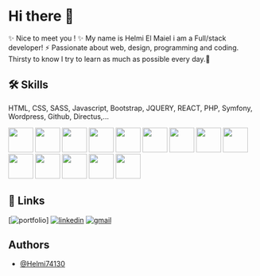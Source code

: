 
# Hi there 👋

✨ Nice to meet you ! ✨ 
My name is Helmi El Maiel i am a Full/stack developer! ⚡
 Passionate about web, design, programming and coding. 
 Thirsty to know I try to learn as much as possible every day.🌱


## 🛠 Skills
HTML, CSS, SASS, Javascript, Bootstrap, JQUERY, REACT, PHP, Symfony, Wordpress, Github, Directus,...

<div dir="auto">
 
 <img src="https://cdn.jsdelivr.net/gh/devicons/devicon/icons/html5/html5-original.svg" width="50" height="50"/>
 <img src="https://cdn.jsdelivr.net/gh/devicons/devicon/icons/css3/css3-original.svg" width="50" height="50"/>
 <img src="https://cdn.jsdelivr.net/gh/devicons/devicon/icons/sass/sass-original.svg" width="50" height="50"/>
<img src="https://camo.githubusercontent.com/442c452cb73752bb1914ce03fce2017056d651a2099696b8594ddf5ccc74825e/68747470733a2f2f63646e2e6a7364656c6976722e6e65742f67682f64657669636f6e732f64657669636f6e2f69636f6e732f6a6176617363726970742f6a6176617363726970742d6f726967696e616c2e737667" width="50" height="50"/>
  <img src="https://cdn.jsdelivr.net/gh/devicons/devicon/icons/bootstrap/bootstrap-original.svg" width="50" height="50"/>
  <img src="https://cdn.jsdelivr.net/gh/devicons/devicon/icons/jquery/jquery-original.svg" width="50" height="50"/>
<img src="https://cdn.jsdelivr.net/gh/devicons/devicon/icons/react/react-original.svg" width="50" height="50"/>
  <img src="https://cdn.jsdelivr.net/gh/devicons/devicon/icons/php/php-original.svg" width="50" height="50"/>
 <img src="https://cdn.jsdelivr.net/gh/devicons/devicon/icons/symfony/symfony-original.svg" width="50" height="50"/>
 <img src="https://cdn.jsdelivr.net/gh/devicons/devicon/icons/nodejs/nodejs-original.svg" width="50" height="50"/>
 <img src="https://cdn.jsdelivr.net/gh/devicons/devicon/icons/wordpress/wordpress-original.svg" width="50" height="50"/>
 <img src="https://cdn.jsdelivr.net/gh/devicons/devicon/icons/github/github-original.svg" width="50" height="50"/>
 <img src="https://cdn.jsdelivr.net/gh/devicons/devicon/icons/phpstorm/phpstorm-original.svg" width="50" height="50"/>
 <img src="https://cdn.jsdelivr.net/gh/devicons/devicon/icons/vscode/vscode-original.svg" width="50" height="50"/>

</div> 


## 🔗 Links
[![portfolio](https://img.shields.io/badge/my_portfolio-000?style=for-the-badge&logo=ko-fi&logoColor=white](https://helmi-elmaiel-portfolio.fr/))]
[![linkedin](https://img.shields.io/badge/linkedin-0A66C2?style=for-the-badge&logo=linkedin&logoColor=white)](https://www.linkedin.com/in/helmi-el-maiel-0b1576254/)
[![gmail](https://img.shields.io/badge/gmail-0A66C2?style=for-the-badge&logo=gmail&logoColor=white&color=red)](mailto:helmielmaiel@gmail.com)


## Authors

- [@Helmi74130](https://github.com/Helmi74130)

